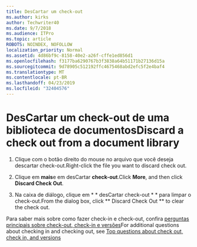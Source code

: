 ```yaml
---
title: DesCartar um check-out
ms.author: kirks
author: Techwriter40
ms.date: 9/7/2018
ms.audience: ITPro
ms.topic: article
ROBOTS: NOINDEX, NOFOLLOW
localization_priority: Normal
ms.assetid: 4d86bf9c-8158-40e2-a26f-cffe1ed856d1
ms.openlocfilehash: f3177ba6290767b3f3838a64b51171b27136d15a
ms.sourcegitcommit: 9d78905c512192ffc4675468abd2efc5f2e4baf4
ms.translationtype: MT
ms.contentlocale: pt-BR
ms.lasthandoff: 04/23/2019
ms.locfileid: "32404576"
---
```

# <a name="discard-a-check-out-from-a-document-library"></a><span data-ttu-id="5ee76-102">DesCartar um check-out de uma biblioteca de documentos</span><span class="sxs-lookup"><span data-stu-id="5ee76-102">Discard a check out from a document library</span></span>

1. <span data-ttu-id="5ee76-103">Clique com o botão direito do mouse no arquivo que você deseja descartar check-out.</span><span class="sxs-lookup"><span data-stu-id="5ee76-103">Right-click the file you want to discard check out.</span></span>
    
2. <span data-ttu-id="5ee76-104">Clique em **mais**e em desCartar **check-out**.</span><span class="sxs-lookup"><span data-stu-id="5ee76-104">Click **More**, and then click **Discard Check Out**.</span></span> 
    
3. <span data-ttu-id="5ee76-105">Na caixa de diálogo, clique em \* \* desCartar check-out \* \* para limpar o check-out.</span><span class="sxs-lookup"><span data-stu-id="5ee76-105">From the dialog box, click \*\* Discard Check Out \*\* to clear the check out.</span></span> 
    
<span data-ttu-id="5ee76-106">Para saber mais sobre como fazer check-in e check-out, confira [perguntas principais sobre check-out, check-in e versões](https://go.microsoft.com/fwlink/?linkid=2018786)</span><span class="sxs-lookup"><span data-stu-id="5ee76-106">For additional questions about checking in and checking out, see [Top questions about check out, check in, and versions](https://go.microsoft.com/fwlink/?linkid=2018786)</span></span>
  

